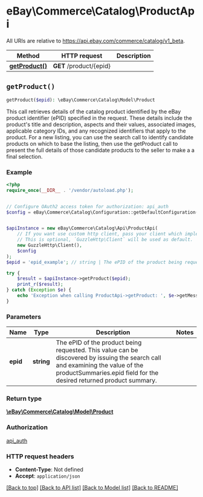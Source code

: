 # eBay\Commerce\Catalog\ProductApi

All URIs are relative to https://api.ebay.com/commerce/catalog/v1_beta.

Method | HTTP request | Description
------------- | ------------- | -------------
[**getProduct()**](ProductApi.md#getProduct) | **GET** /product/{epid} | 


## `getProduct()`

```php
getProduct($epid): \eBay\Commerce\Catalog\Model\Product
```



This call retrieves details of the catalog product identified by the eBay product identifier (ePID) specified in the request. These details include the product's title and description, aspects and their values, associated images, applicable category IDs, and any recognized identifiers that apply to the product. For a new listing, you can use the search call to identify candidate products on which to base the listing, then use the getProduct call to present the full details of those candidate products to the seller to make a a final selection.

### Example

```php
<?php
require_once(__DIR__ . '/vendor/autoload.php');


// Configure OAuth2 access token for authorization: api_auth
$config = eBay\Commerce\Catalog\Configuration::getDefaultConfiguration()->setAccessToken('YOUR_ACCESS_TOKEN');


$apiInstance = new eBay\Commerce\Catalog\Api\ProductApi(
    // If you want use custom http client, pass your client which implements `GuzzleHttp\ClientInterface`.
    // This is optional, `GuzzleHttp\Client` will be used as default.
    new GuzzleHttp\Client(),
    $config
);
$epid = 'epid_example'; // string | The ePID of the product being requested. This value can be discovered by issuing the search call and examining the value of the productSummaries.epid field for the desired returned product summary.

try {
    $result = $apiInstance->getProduct($epid);
    print_r($result);
} catch (Exception $e) {
    echo 'Exception when calling ProductApi->getProduct: ', $e->getMessage(), PHP_EOL;
}
```

### Parameters

Name | Type | Description  | Notes
------------- | ------------- | ------------- | -------------
 **epid** | **string**| The ePID of the product being requested. This value can be discovered by issuing the search call and examining the value of the productSummaries.epid field for the desired returned product summary. |

### Return type

[**\eBay\Commerce\Catalog\Model\Product**](../Model/Product.md)

### Authorization

[api_auth](../../README.md#api_auth)

### HTTP request headers

- **Content-Type**: Not defined
- **Accept**: `application/json`

[[Back to top]](#) [[Back to API list]](../../README.md#endpoints)
[[Back to Model list]](../../README.md#models)
[[Back to README]](../../README.md)
